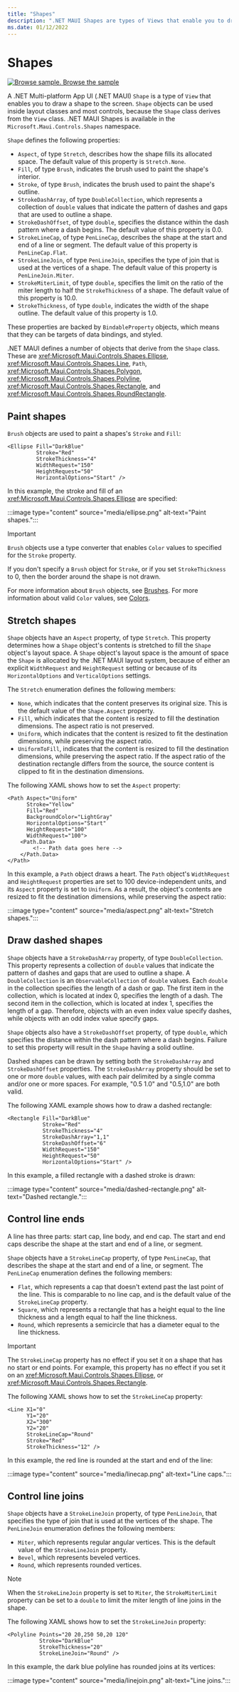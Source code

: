 ```yaml
---
title: "Shapes"
description: ".NET MAUI Shapes are types of Views that enable you to draw shapes to the screen."
ms.date: 01/12/2022
---
```


# Shapes

[![Browse sample.](~/media/code-sample.png) Browse the sample](/samples/dotnet/maui-samples/userinterface-shapes)

A .NET Multi-platform App UI (.NET MAUI) `Shape` is a type of `View` that enables you to draw a shape to the screen. `Shape` objects can be used inside layout classes and most controls, because the `Shape` class derives from the `View` class. .NET MAUI Shapes is available in the `Microsoft.Maui.Controls.Shapes` namespace.

`Shape` defines the following properties:

- `Aspect`, of type `Stretch`, describes how the shape fills its allocated space. The default value of this property is `Stretch.None`.
- `Fill`, of type `Brush`, indicates the brush used to paint the shape's interior.
- `Stroke`, of type `Brush`, indicates the brush used to paint the shape's outline.
- `StrokeDashArray`, of type `DoubleCollection`, which represents a collection of `double` values that indicate the pattern of dashes and gaps that are used to outline a shape.
- `StrokeDashOffset`, of type `double`, specifies the distance within the dash pattern where a dash begins. The default value of this property is 0.0.
- `StrokeLineCap`, of type `PenLineCap`, describes the shape at the start and end of a line or segment. The default value of this property is `PenLineCap.Flat`.
- `StrokeLineJoin`, of type `PenLineJoin`, specifies the type of join that is used at the vertices of a shape. The default value of this property is `PenLineJoin.Miter`.
- `StrokeMiterLimit`, of type `double`, specifies the limit on the ratio of the miter length to half the `StrokeThickness` of a shape. The default value of this property is 10.0.
- `StrokeThickness`, of type `double`, indicates the width of the shape outline. The default value of this property is 1.0.

These properties are backed by `BindableProperty` objects, which means that they can be targets of data bindings, and styled.

.NET MAUI defines a number of objects that derive from the `Shape` class. These are <xref:Microsoft.Maui.Controls.Shapes.Ellipse>, <xref:Microsoft.Maui.Controls.Shapes.Line>, `Path`, <xref:Microsoft.Maui.Controls.Shapes.Polygon>, <xref:Microsoft.Maui.Controls.Shapes.Polyline>, <xref:Microsoft.Maui.Controls.Shapes.Rectangle>, and <xref:Microsoft.Maui.Controls.Shapes.RoundRectangle>.

## Paint shapes

`Brush` objects are used to paint a shapes's `Stroke` and `Fill`:

```xaml
<Ellipse Fill="DarkBlue"
         Stroke="Red"
         StrokeThickness="4"
         WidthRequest="150"
         HeightRequest="50"
         HorizontalOptions="Start" />
```

In this example, the stroke and fill of an <xref:Microsoft.Maui.Controls.Shapes.Ellipse> are specified:

:::image type="content" source="media/ellipse.png" alt-text="Paint shapes.":::

> [!IMPORTANT]
> `Brush` objects use a type converter that enables `Color` values to specified for the `Stroke` property.

If you don't specify a `Brush` object for `Stroke`, or if you set `StrokeThickness` to 0, then the border around the shape is not drawn.

For more information about `Brush` objects, see [Brushes](~/user-interface/brushes/index.md). For more information about valid `Color` values, see [Colors](~/user-interface/graphics/colors.md).

## Stretch shapes

`Shape` objects have an `Aspect` property, of type `Stretch`. This property determines how a `Shape` object's contents is stretched to fill the `Shape` object's layout space. A `Shape` object's layout space is the amount of space the `Shape` is allocated by the .NET MAUI layout system, because of either an explicit `WidthRequest` and `HeightRequest` setting or because of its `HorizontalOptions` and `VerticalOptions` settings.

The `Stretch` enumeration defines the following members:

- `None`, which indicates that the content preserves its original size. This is the default value of the `Shape.Aspect` property.
- `Fill`, which indicates that the content is resized to fill the destination dimensions. The aspect ratio is not preserved.
- `Uniform`, which indicates that the content is resized to fit the destination dimensions, while preserving the aspect ratio.
- `UniformToFill`, indicates that the content is resized to fill the destination dimensions, while preserving the aspect ratio. If the aspect ratio of the destination rectangle differs from the source, the source content is clipped to fit in the destination dimensions.

The following XAML shows how to set the `Aspect` property:

```xaml
<Path Aspect="Uniform"
      Stroke="Yellow"
      Fill="Red"
      BackgroundColor="LightGray"
      HorizontalOptions="Start"
      HeightRequest="100"
      WidthRequest="100">
    <Path.Data>
        <!-- Path data goes here -->
    </Path.Data>  
</Path>      
```

In this example, a `Path` object draws a heart. The `Path` object's `WidthRequest` and `HeightRequest` properties are set to 100 device-independent units, and its `Aspect` property is set to `Uniform`. As a result, the object's contents are resized to fit the destination dimensions, while preserving the aspect ratio:

:::image type="content" source="media/aspect.png" alt-text="Stretch shapes.":::

## Draw dashed shapes

`Shape` objects have a `StrokeDashArray` property, of type `DoubleCollection`. This property represents a collection of `double` values that indicate the pattern of dashes and gaps that are used to outline a shape. A `DoubleCollection` is an `ObservableCollection` of `double` values. Each `double` in the collection specifies the length of a dash or gap. The first item in the collection, which is located at index 0, specifies the length of a dash. The second item in the collection, which is located at index 1, specifies the length of a gap. Therefore, objects with an even index value specify dashes, while objects with an odd index value specify gaps.

`Shape` objects also have a `StrokeDashOffset` property, of type `double`, which specifies the distance within the dash pattern where a dash begins. Failure to set this property will result in the `Shape` having a solid outline.

Dashed shapes can be drawn by setting both the `StrokeDashArray` and `StrokeDashOffset` properties. The `StrokeDashArray` property should be set to one or more `double` values, with each pair delimited by a single comma and/or one or more spaces. For example, "0.5 1.0" and "0.5,1.0" are both valid.

The following XAML example shows how to draw a dashed rectangle:

```xaml
<Rectangle Fill="DarkBlue"
           Stroke="Red"
           StrokeThickness="4"
           StrokeDashArray="1,1"
           StrokeDashOffset="6"
           WidthRequest="150"
           HeightRequest="50"
           HorizontalOptions="Start" />
```

In this example, a filled rectangle with a dashed stroke is drawn:

:::image type="content" source="media/dashed-rectangle.png" alt-text="Dashed rectangle.":::

## Control line ends

A line has three parts: start cap, line body, and end cap. The start and end caps describe the shape at the start and end of a line, or segment.

`Shape` objects have a `StrokeLineCap` property, of type `PenLineCap`, that describes the shape at the start and end of a line, or segment. The `PenLineCap` enumeration defines the following members:

- `Flat`, which represents a cap that doesn't extend past the last point of the line. This is comparable to no line cap, and is the default value of the `StrokeLineCap` property.
- `Square`, which represents a rectangle that has a height equal to the line thickness and a length equal to half the line thickness.
- `Round`, which represents a semicircle that has a diameter equal to the line thickness.

> [!IMPORTANT]
> The `StrokeLineCap` property has no effect if you set it on a shape that has no start or end points. For example, this property has no effect if you set it on an <xref:Microsoft.Maui.Controls.Shapes.Ellipse>, or <xref:Microsoft.Maui.Controls.Shapes.Rectangle>.

The following XAML shows how to set the `StrokeLineCap` property:

```xaml
<Line X1="0"
      Y1="20"
      X2="300"
      Y2="20"
      StrokeLineCap="Round"
      Stroke="Red"
      StrokeThickness="12" />
```

In this example, the red line is rounded at the start and end of the line:

:::image type="content" source="media/linecap.png" alt-text="Line caps.":::

## Control line joins

`Shape` objects have a `StrokeLineJoin` property, of type `PenLineJoin`, that specifies the type of join that is used at the vertices of the shape. The `PenLineJoin` enumeration defines the following members:

- `Miter`, which represents regular angular vertices. This is the default value of the `StrokeLineJoin` property.
- `Bevel`, which represents beveled vertices.
- `Round`, which represents rounded vertices.

> [!NOTE]
> When the `StrokeLineJoin` property is set to `Miter`, the `StrokeMiterLimit` property can be set to a `double` to limit the miter length of line joins in the shape.

The following XAML shows how to set the `StrokeLineJoin` property:

```xaml
<Polyline Points="20 20,250 50,20 120"
          Stroke="DarkBlue"
          StrokeThickness="20"
          StrokeLineJoin="Round" />
```

In this example, the dark blue polyline has rounded joins at its vertices:

:::image type="content" source="media/linejoin.png" alt-text="Line joins.":::
